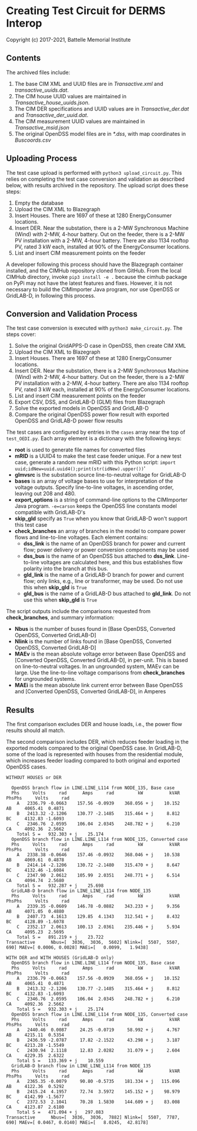 # Creating Test Circuit for DERMS Interop

Copyright (c) 2017-2021, Battelle Memorial Institute

## Contents

The archived files include:

1. The base CIM XML and UUID files are in _Transactive.xml_ and _transactive_uuids.dat_. 
2. The CIM house UUID values are maintained in _Transactive_house_uuids.json_.
3. The CIM DER specifications and UUID values are in _Transactive_der.dat_ and _Transactive_der_uuid.dat_.
4. The CIM measurement UUID values are maintained in _Transactive_msid.json_
5. The original OpenDSS model files are in _*.dss_, with map coordinates in _Buscoords.csv_

## Uploading Process

The test case upload is performed with ```python3 upload_circuit.py```. This relies on completing the test case conversion and validation as described below, with results archived in the repository. The upload script does these steps:

1. Empty the database
2. Upload the CIM XML to Blazegraph
3. Insert Houses. There are 1697 of these at 1280 EnergyConsumer locations.
4. Insert DER. Near the substation, there is a 2-MW Synchronous Machine (Wind) with 2-MW, 4-hour battery. Out on the feeder, there is a 2-MW PV installation with a 2-MW, 4-hour battery. There are also 1134 rooftop PV, rated 3 kW each, installed at 90% of the EnergyConsumer locations.
5. List and insert CIM measurement points on the feeder

A developer following this process should have the Blazegraph container installed, and the CIMHub repository cloned from GitHub. From the local CIMHub directory, invoke ```pip3 install -e .``` because the cimhub package on PyPi may not have the latest features and fixes. However, it is not necessary to build the CIMImporter Java program, nor use OpenDSS or GridLAB-D, in following this process.

## Conversion and Validation Process

The test case conversion is executed with ```python3 make_circuit.py```. The steps cover:

1. Solve the original GridAPPS-D case in OpenDSS, then create CIM XML
2. Upload the CIM XML to Blazegraph
3. Insert Houses. There are 1697 of these at 1280 EnergyConsumer locations.
4. Insert DER. Near the substation, there is a 2-MW Synchronous Machine (Wind) with 2-MW, 4-hour battery. Out on the feeder, there is a 2-MW PV installation with a 2-MW, 4-hour battery. There are also 1134 rooftop PV, rated 3 kW each, installed at 90% of the EnergyConsumer locations.
5. List and insert CIM measurement points on the feeder
6. Export CSV, DSS, and GridLAB-D (GLM) files from Blazegraph
7. Solve the exported models in OpenDSS and GridLAB-D
8. Compare the original OpenDSS power flow result with exported OpenDSS and GridLAB-D power flow results

The test cases are configured by entries in the ```cases``` array near the top of ```test_OEDI.py```.
Each array element is a dictionary with the following keys:

- **root** is used to generate file names for converted files
- **mRID** is a UUID4 to make the test case feeder unique. For a new test case, generate a random new mRID with this Python script: ```import uuid;idNew=uuid.uuid4();print(str(idNew).upper())```'
- **glmvsrc** is the substation source line-to-neutral voltage for GridLAB-D
- **bases** is an array of voltage bases to use for interpretation of the voltage outputs. Specify line-to-line voltages, in ascending order, leaving out 208 and 480.
- **export_options** is a string of command-line options to the CIMImporter Java program. ```-e=carson``` keeps the OpenDSS line constants model compatible with GridLAB-D's
- **skip_gld** specify as ```True``` when you know that GridLAB-D won't support this test case
- **check_branches** an array of branches in the model to compare power flows and line-to-line voltages. Each element contains:
    - **dss_link** is the name of an OpenDSS branch for power and current flow; power delivery or power conversion components may be used
    - **dss_bus** is the name of an OpenDSS bus attached to **dss_link**. Line-to-line voltages are calculated here, and this bus establishes flow polarity into the branch at this bus.
    - **gld_link** is the name of a GridLAB-D branch for power and current flow; only links, e.g., line or transformer, may be used. Do not use this when **skip_gld** is ```True```
    - **gld_bus** is the name of a GridLAB-D bus attached to **gld_link**. Do not use this when **skip_gld** is ```True```

The script outputs include the comparisons requested from **check_branches**, and summary information:

- **Nbus** is the number of buses found in [Base OpenDSS, Converted OpenDSS, Converted GridLAB-D]
- **Nlink** is the number of links found in [Base OpenDSS, Converted OpenDSS, Converted GridLAB-D]
- **MAEv** is the mean absolute voltage error between Base OpenDSS and [Converted OpenDSS, Converted GridLAB-D], in per-unit. This is based on line-to-neutral voltages.
In an ungrounded system, MAEv can be large. Use the line-to-line voltage comparisons from **check_branches** for ungrounded systems.
- **MAEi** is the mean absolute link current error between Base OpenDSS and [Converted OpenDSS, Converted GridLAB-D], in Amperes

## Results

The first comparison excludes DER and house loads, i.e., the power flow results should all match.

The second comparison includes DER, which reduces feeder loading in the exported models compared to the original OpenDSS case. In GridLAB-D,
some of the load is represented with houses from the residential module, which increases feeder loading compared to both original
and exported OpenDSS cases.

```
WITHOUT HOUSES or DER

  OpenDSS branch flow in LINE.LINE_L114 from NODE_135, Base case
  Phs     Volts     rad      Amps     rad         kW          kVAR   PhsPhs     Volts     rad
    A   2336.79 -0.0663    157.56 -0.0939    368.056 + j    10.152     AB     4065.41  0.4871
    B   2413.32 -2.1206    130.77 -2.1485    315.464 + j     8.812     BC     4132.83 -1.6093
    C   2346.76  2.0595    106.04  2.0345    248.782 + j     6.210     CA     4092.36  2.5662
    Total S =   932.303 + j    25.174
  OpenDSS branch flow in LINE.LINE_L114 from NODE_135, Converted case
  Phs     Volts     rad      Amps     rad         kW          kVAR   PhsPhs     Volts     rad
    A   2338.38 -0.0646    157.46 -0.0932    368.046 + j    10.538     AB     4069.61  0.4878
    B   2414.14 -2.1206    130.72 -2.1480    315.470 + j     8.647     BC     4132.46 -1.6084
    C   2347.90  2.0612    105.99  2.0351    248.771 + j     6.514     CA     4094.74  2.5680
    Total S =   932.287 + j    25.698
  GridLAB-D branch flow in LINE_LINE_L114 from NODE_135
  Phs     Volts     rad      Amps     rad         kW          kVAR   PhsPhs     Volts     rad
    A   2339.35 -0.0609    146.78 -0.0882    343.233 + j     9.356     AB     4071.05  0.4880
    B   2407.73  4.1613    129.85  4.1343    312.541 + j     8.432     BC     4128.89 -1.6078
    C   2352.17  2.0613    100.13  2.0361    235.446 + j     5.934     CA     4095.23  2.5695
    Total S =   891.219 + j    23.722
Transactive      Nbus=[  3036,  3036,  5602] Nlink=[  5507,  5507,   690] MAEv=[ 0.0006, 0.0028] MAEi=[   0.0099,   1.9438]

WITH DER and WITH HOUSES (GridLAB-D only)
  OpenDSS branch flow in LINE.LINE_L114 from NODE_135, Base case
  Phs     Volts     rad      Amps     rad         kW          kVAR   PhsPhs     Volts     rad
    A   2336.79 -0.0663    157.56 -0.0939    368.056 + j    10.152     AB     4065.41  0.4871
    B   2413.32 -2.1206    130.77 -2.1485    315.464 + j     8.812     BC     4132.83 -1.6093
    C   2346.76  2.0595    106.04  2.0345    248.782 + j     6.210     CA     4092.36  2.5662
    Total S =   932.303 + j    25.174
  OpenDSS branch flow in LINE.LINE_L114 from NODE_135, Converted case
  Phs     Volts     rad      Amps     rad         kW          kVAR   PhsPhs     Volts     rad
    A   2440.46  0.0087     24.25 -0.0719     58.992 + j     4.767     AB     4215.11  0.5354
    B   2436.59 -2.0787     17.82 -2.1522     43.298 + j     3.187     BC     4213.28 -1.5549
    C   2430.94  2.1118     12.83  2.0282     31.079 + j     2.604     CA     4229.35  2.6322
    Total S =   133.369 + j    10.559
  GridLAB-D branch flow in LINE_LINE_L114 from NODE_135
  Phs     Volts     rad      Amps     rad         kW          kVAR   PhsPhs     Volts     rad
    A   2365.35 -0.0079     90.80 -0.5735    181.334 + j   115.096     AB     4122.36  0.5292
    B   2415.24  4.1957     72.74  3.5972    145.152 + j    98.979     BC     4142.99 -1.5677
    C   2372.53  2.1041     70.28  1.5830    144.609 + j    83.008     CA     4123.87  2.6180
    Total S =   471.094 + j   297.083
Transactive      Nbus=[  3036,  3036,  7882] Nlink=[  5507,  7787,   690] MAEv=[ 0.0467, 0.0140] MAEi=[   8.0245,  42.8178]
```

